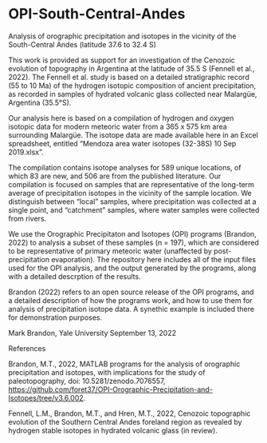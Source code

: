 # OPI-South-Central-Andes
Analysis of orographic precipitation and isotopes in the vicinity of the South-Central Andes (latitude 37.6 to 32.4 S)

This work is provided as support for an investigation of the Cenozoic evolution of topography in Argentina at the latitude of 35.5 S (Fennell et al., 2022). The Fennell et al. study is based on a detailed stratigraphic record (55 to 10 Ma) of the hydrogen isotopic composition of ancient precipitation, as recorded in samples of hydrated volcanic glass collected near Malargüe, Argentina (35.5°S). 

Our analysis here is based on a compilation of hydrogen and oxygen isotopic data for modern meteoric water from a 365 x 575 km area surrounding Malargüe. The isotope data are made available here in an Excel spreadsheet, entitled “Mendoza area water isotopes (32-38S) 10 Sep 2019.xlsx”.

The compilation contains isotope analyses for 589 unique locations, of which 83 are new, and 506 are from the published literature. Our compilation is focused on samples that are representative of the long-term average of precipitation isotopes in the vicinity of the sample location. We distinguish between “local” samples, where precipitation was collected at a single point, and “catchment” samples, where water samples were collected from rivers. 

We use the Orographic Precipitaton and Isotopes (OPI) programs (Brandon, 2022) to analysis a subset of these samples (n = 197), which are considered to be representative of primary meteoric water (unaffected by post-precipitation evaporation). The repository here includes all of the input files used for the OPI analysis, and the output generated by the programs, along with a detailed descrption of the results. 

Brandon (2022) refers to an open source release of the OPI programs, and a detailed description of how the programs work, and how to use them for analysis of precipitation isotope data. A synethic example is included there for demonstration purposes.

Mark Brandon, Yale University
September 13, 2022

References

Brandon, M.T., 2022, MATLAB programs for the analysis of orographic precipitation and isotopes, with implications for the study of paleotopography, doi: 10.5281/zenodo.7076557, https://github.com/foret37/OPI-Orographic-Precipitation-and-Isotopes/tree/v3.6.002.

Fennell, L.M., Brandon, M.T., and Hren, M.T., 2022, Cenozoic topographic evolution of the Southern Central Andes foreland region as revealed by hydrogen stable isotopes in hydrated volcanic glass (in review). 


